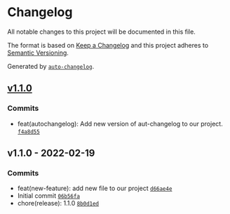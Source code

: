 # Changelog

All notable changes to this project will be documented in this file.

The format is based on [Keep a Changelog](https://keepachangelog.com/en/1.0.0/)
and this project adheres to [Semantic Versioning](https://semver.org/spec/v2.0.0.html).

Generated by [`auto-changelog`](https://github.com/CookPete/auto-changelog).

## [v1.1.0](https://github.com/juniordev4life/test-release/compare/v1.1.0...v1.1.0)

### Commits

- feat(autochangelog): Add new version of aut-changelog to our project. [`f4a8d55`](https://github.com/juniordev4life/test-release/commit/f4a8d55fd288c24766cfb9fa7393be687914c2ad)

## v1.1.0 - 2022-02-19

### Commits

- feat(new-feature): add new file to our project [`d66ae4e`](https://github.com/juniordev4life/test-release/commit/d66ae4e410799618a9c8d97114e73dfbbe95d004)
- Initial commit [`06b56fa`](https://github.com/juniordev4life/test-release/commit/06b56fae2f8a4d2d37a52cb41bdda8d825725bd4)
- chore(release): 1.1.0 [`8b0d1ed`](https://github.com/juniordev4life/test-release/commit/8b0d1edf260f65070fbc75d9819029af997c32db)
